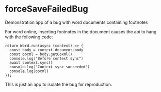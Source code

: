 # forceSaveFailedBug

Demonstration app of a bug with word documents containing footnotes

For word online, inserting footnotes in the document causes the api to hang with the following code:

    return Word.run(async (context) => {
      const body = context.document.body
      const ooxml = body.getOoxml()
      console.log("Before context sync")
      await context.sync()
      console.log("Context sync succeeded")
      console.log(ooxml)
    });

This is just an app to isolate the bug for reproduction.
